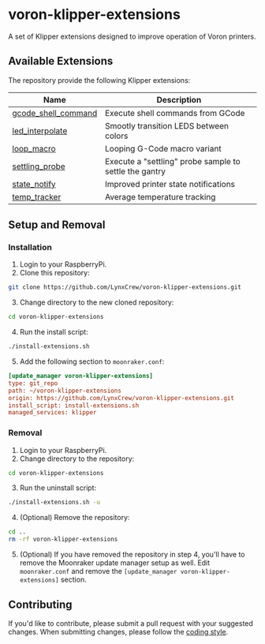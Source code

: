 # voron-klipper-extensions
A set of Klipper extensions designed to improve operation of Voron printers.

## Available Extensions
The repository provide the following Klipper extensions:

| Name | Description |
|-|-|
| [gcode_shell_command](/gcode_shell_command) | Execute shell commands from GCode |
| [led_interpolate](/led_interpolate) | Smootly transition LEDS between colors |
| [loop_macro](/loop_macro) | Looping G-Code macro variant |
| [settling_probe](/settling_probe) | Execute a "settling" probe sample to settle the gantry |
| [state_notify](/state_notify) | Improved printer state notifications |
| [temp_tracker](/temp_tracker) | Average temperature tracking |

## Setup and Removal
### Installation
1. Login to your RaspberryPi.
2. Clone this repository:
```sh
git clone https://github.com/LynxCrew/voron-klipper-extensions.git
```
3. Change directory to the new cloned repository:
```sh
cd voron-klipper-extensions
```
4. Run the install script:
```sh
./install-extensions.sh
```
5. Add the following section to `moonraker.conf`:
```ini
[update_manager voron-klipper-extensions]
type: git_repo
path: ~/voron-klipper-extensions
origin: https://github.com/LynxCrew/voron-klipper-extensions.git
install_script: install-extensions.sh
managed_services: klipper
```

### Removal
1. Login to your RaspberryPi.
2. Change directory to the repository:
```sh
cd voron-klipper-extensions
```
3. Run the uninstall script:
```sh
./install-extensions.sh -u
```
4. (Optional) Remove the repository:
```sh
cd ..
rm -rf voron-klipper-extensions
```
5. (Optional) If you have removed the repository in step 4, you'll have to
remove the Moonraker update manager setup as well. Edit `moonraker.conf` and
remove the `[update_manager voron-klipper-extensions]` section.


## Contributing
If you'd like to contribute, please submit a pull request with your suggested
changes. When submitting changes, please follow the [coding style](coding-style.md).
